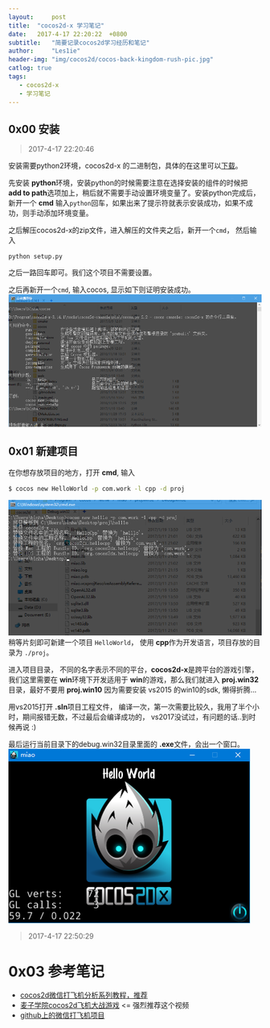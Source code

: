 ```yaml
---
layout:		post
title:	"cocos2d-x 学习笔记"
date:	2017-4-17 22:20:22  +0800
subtitle:	"简要记录cocos2d学习经历和笔记"
author:		"Les1ie"
header-img: "img/cocos2d/cocos-back-kingdom-rush-pic.jpg"
catlog: true
tags: 
   - cocos2d-x 
   - 学习笔记
---
```


## 0x00 安装
> 2017-4-17 22:20:46

安装需要python2环境，cocos2d-x 的二进制包，具体的在这里可以[下载](http://www.cocos2d-x.org/download)。

先安装 **python**环境，安装python的时候需要注意在选择安装的组件的时候把 **add to path**选项加上，稍后就不需要手动设置环境变量了。安装python完成后，新开一个 **cmd** 输入`python`回车，如果出来了提示符就表示安装成功，如果不成功，则手动添加环境变量。

之后解压cocos2d-x的zip文件，进入解压的文件夹之后，新开一个`cmd`， 然后输入
```
python setup.py
```
之后一路回车即可。我们这个项目不需要设置。

之后再新开一个`cmd`, 输入cocos, 显示如下则证明安装成功。
![](/img/cocos2d/cmd-cocos-pic.png)

## 0x01 新建项目
在你想存放项目的地方，打开 **cmd**, 输入
```cmd
$ cocos new HelloWorld -p com.work -l cpp -d proj
```
![](/img/cocos2d/new-proj-pic.png)
稍等片刻即可新建一个项目 `HelloWorld`， 使用 **cpp**作为开发语言，项目存放的目录为 `./proj`。

进入项目目录， 不同的名字表示不同的平台，**cocos2d-x**是跨平台的游戏引擎，我们这里需要在 **win**环境下开发适用于 **win**的游戏，那么我们就进入 **proj.win32**目录，最好不要用 **proj.win10** 因为需要安装 vs2015 的win10的sdk, 懒得折腾...

用vs2015打开 **.sln**项目工程文件， 编译一次，第一次需要比较久，我用了半个小时，期间报错无数，不过最后会编译成功的， vs2017没试过，有问题的话..到时候再说 :)

最后运行当前目录下的debug.win32目录里面的 **.exe**文件，会出一个窗口。
![](/img/cocos2d/cocos2d-hello-world-pic.png)
>2017-4-17 22:50:29



# 0x03 参考笔记
* [cocos2d微信打飞机分析系列教程，推荐](http://blog.csdn.net/column/details/jackyairplane.html)
* [麦子学院cocos2d飞机大战游戏](http://www.maiziedu.com/course/662/)      <=  强烈推荐这个视频
* [github上的微信打飞机项目](https://github.com/CodeLadyJJY/PlaneWar)

